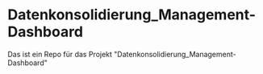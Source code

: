 # Datenkonsolidierung_Management-Dashboard
Das ist ein Repo für das Projekt "Datenkonsolidierung_Management-Dashboard"
